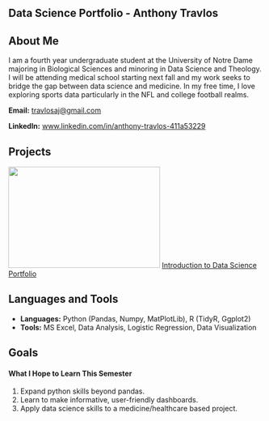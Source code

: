 ## Data Science Portfolio - Anthony Travlos

## About Me ##

I am a fourth year undergraduate student at the University of Notre Dame majoring in Biological Sciences and minoring in Data Science and Theology. I will be attending medical school starting next fall and my work seeks to bridge the gap between data science and medicine. In my free time, I love exploring sports data particularly in the NFL and college football realms.

**Email:** travlosaj@gmail.com

**LinkedIn:** www.linkedin.com/in/anthony-travlos-411a53229

## Projects ##

<img src="https://github.com/user-attachments/assets/058cf46f-0013-49b9-bc48-c64cac09e070" height="200" width="300"> [Introduction to Data Science Portfolio](https://github.com/atravlos/Travlos-Data-Science-Portfolio)

## Languages and Tools ##

- **Languages:** Python (Pandas, Numpy, MatPlotLib), R (TidyR, Ggplot2)
- **Tools:** MS Excel, Data Analysis, Logistic Regression, Data Visualization

## Goals ##

#### What I Hope to Learn This Semester

1. Expand python skills beyond pandas.
2. Learn to make informative, user-friendly dashboards.
3. Apply data science skills to a medicine/healthcare based project.
